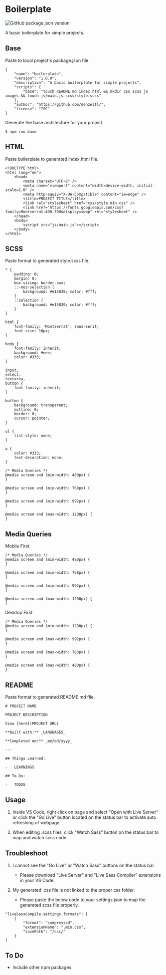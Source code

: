 # Boilerplate

![GitHub package.json version](https://img.shields.io/github/package-json/v/denzeltl/boilerplate)

A basic boilerplate for simple projects.

## Base

Paste to local project's package.json file.

```
{
    "name": "boilerplate",
    "version": "1.0.0",
    "description": "A basic boilerplate for simple projects",
    "scripts": {
        "base": "touch README.md index.html && mkdir css scss js images && touch js/main.js scss/style.scss"
    },
    "author": "https://github.com/denzeltl/",
    "license": "ISC"
}
```

Generate the base architecture for your project.

```
$ npm run base
```

## HTML

Paste boilerplate to generated index.html file.

```
<!DOCTYPE html>
<html lang="en">
    <head>
        <meta charset="UTF-8" />
        <meta name="viewport" content="width=device-width, initial-scale=1.0" />
        <meta http-equiv="X-UA-Compatible" content="ie=edge" />
        <title>PROJECT TITLE</title>
        <link rel="stylesheet" href="css/style.min.css" />
        <link href="https://fonts.googleapis.com/css?family=Montserrat:400,700&display=swap" rel="stylesheet" />
    </head>
    <body>
        <script src="js/main.js"></script>
    </body>
</html>
```

## SCSS

Paste format to generated style.scss file.

```
* {
    padding: 0;
    margin: 0;
    box-sizing: border-box;
    ::-moz-selection {
        background: #e15839; color: #fff;
    }
    ::selection {
        background: #e15839; color: #fff;
    }
}

html {
    font-family: 'Montserrat', sans-serif;
    font-size: 16px;
}

body {
    font-family: inherit;
    background: #eee;
    color: #333;
}

input,
select,
textarea,
button {
    font-family: inherit;
}

button {
    background: transparent;
    outline: 0;
    border: 0;
    cursor: pointer;
}

ul {
    list-style: none;
}

a {
    color: #333;
    text-decoration: none;
}

/* Media Queries */
@media screen and (min-width: 480px) {
}

@media screen and (min-width: 768px) {
}

@media screen and (min-width: 992px) {
}

@media screen and (max-width: 1200px) {
}
```

## Media Queries

Mobile First

```
/* Media Queries */
@media screen and (min-width: 480px) {
}

@media screen and (min-width: 768px) {
}

@media screen and (min-width: 992px) {
}

@media screen and (max-width: 1200px) {
}
```

Desktop First

```
/* Media Queries */
@media screen and (min-width: 1200px) {
}

@media screen and (max-width: 992px) {
}

@media screen and (max-width: 768px) {
}

@media screen and (max-width: 480px) {
}
```

## README

Paste format to generated README.md file.

```
# PROJECT NAME

PROJECT DESCRIPTION

View [here](PROJECT URL)

**Built with:** _LANGUAGES_

**Completed on:** _mm/dd/yyyy_

---

## Things Learned:

-   LEARNINGS

## To Do:

-   TODOS
```

## Usage

1.  Inside VS Code, right click on page and select "Open with Live Server" or click the "Go Live" button located on the status bar to activate auto refreshing of webpage.

2.  When editing .scss files, click "Watch Sass" button on the status bar to map and watch scss code.

## Troubleshoot

1.  I cannot see the "Go Live" or "Watch Sass" buttons on the status bar.

    -   Please download "Live Server" and "Live Sass Compiler" extensions in your VS Code.

2.  My generated .css file is not linked to the proper css folder.
    -   Please paste the below code to your settings.json to map the generated scss file properly.

```
"liveSassCompile.settings.formats": [
    {
        "format": "compressed",
        "extensionName": ".min.css",
        "savePath": "/css/"
    }
]
```

## To Do

-   Include other npm packages
